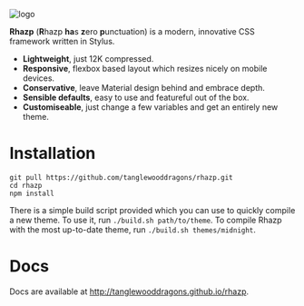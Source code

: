 
![logo](https://github.com/MrHuds0n/rhazp/blob/master/assets/banner_color_horizontal.png?raw=true)

**Rhazp** (**R**hazp **ha**s **z**ero **p**unctuation) is a modern, innovative CSS framework written in Stylus.

- **Lightweight**, just 12K compressed.
- **Responsive**, flexbox based layout which resizes nicely on mobile devices.
- **Conservative**, leave Material design behind and embrace depth.
- **Sensible defaults**, easy to use and featureful out of the box.
- **Customiseable**, just change a few variables and get an entirely new theme.

# Installation

```
git pull https://github.com/tanglewooddragons/rhazp.git
cd rhazp
npm install
```

There is a simple build script provided which you can use to quickly compile a new theme. To use it, run `./build.sh path/to/theme`. To compile Rhazp with the most up-to-date theme, run `./build.sh themes/midnight`.

# Docs

Docs are available at http://tanglewooddragons.github.io/rhazp.
